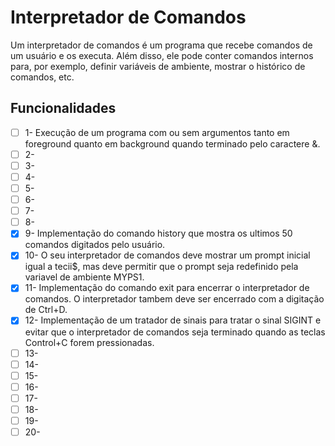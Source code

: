 # Interpretador de Comandos
Um interpretador de comandos é um programa que recebe comandos de um usuário e os executa. Além disso, ele pode conter comandos internos para, por exemplo, definir variáveis de ambiente, mostrar o histórico de comandos, etc.

## Funcionalidades

- [ ] 1- Execução de um programa com ou sem argumentos tanto em foreground quanto em background quando terminado pelo caractere &.
- [ ] 2-
- [ ] 3-
- [ ] 4-
- [ ] 5-
- [ ] 6-
- [ ] 7-
- [ ] 8-
- [x] 9- Implementação do comando history que mostra os ultimos 50 comandos digitados pelo usuário.
- [x] 10- O seu interpretador de comandos deve mostrar um prompt inicial igual a tecii$, mas deve permitir que o prompt seja redefinido pela variavel de ambiente MYPS1.
- [x] 11- Implementação do comando exit para encerrar o interpretador de comandos. O interpretador tambem deve ser encerrado com a digitação de Ctrl+D.
- [x] 12- Implementação de um tratador de sinais para tratar o sinal SIGINT e evitar que o interpretador de comandos seja terminado quando as teclas Control+C forem pressionadas.
- [ ] 13-
- [ ] 14-
- [ ] 15-
- [ ] 16-
- [ ] 17-
- [ ] 18-
- [ ] 19-
- [ ] 20-